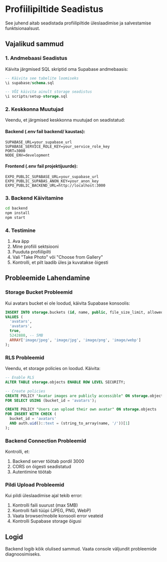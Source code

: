 # Profiilipiltide Seadistus

See juhend aitab seadistada profiilipiltide üleslaadimise ja salvestamise funktsionaalsust.

## Vajalikud sammud

### 1. Andmebaasi Seadistus

Käivita järgmised SQL skriptid oma Supabase andmebaasis:

```sql
-- Käivita see tabelite loomiseks
\i supabase/schema.sql

-- VÕI käivita ainult storage seadistus
\i scripts/setup-storage.sql
```

### 2. Keskkonna Muutujad

Veendu, et järgmised keskkonna muutujad on seadistatud:

#### Backend (.env fail backend/ kaustas):
```
SUPABASE_URL=your_supabase_url
SUPABASE_SERVICE_ROLE_KEY=your_service_role_key
PORT=3000
NODE_ENV=development
```

#### Frontend (.env fail projektijuurde):
```
EXPO_PUBLIC_SUPABASE_URL=your_supabase_url
EXPO_PUBLIC_SUPABAS_ANON_KEY=your_anon_key
EXPO_PUBLIC_BACKEND_URL=http://localhost:3000
```

### 3. Backend Käivitamine

```bash
cd backend
npm install
npm start
```

### 4. Testimine

1. Ava äpp
2. Mine profiili sektsiooni
3. Puuduta profiilipilti
4. Vali "Take Photo" või "Choose from Gallery"
5. Kontrolli, et pilt laadib üles ja kuvatakse õigesti

## Probleemide Lahendamine

### Storage Bucket Probleemid

Kui avatars bucket ei ole loodud, käivita Supabase konsoolis:

```sql
INSERT INTO storage.buckets (id, name, public, file_size_limit, allowed_mime_types) 
VALUES (
  'avatars', 
  'avatars', 
  true, 
  5242880, -- 5MB
  ARRAY['image/jpeg', 'image/jpg', 'image/png', 'image/webp']
);
```

### RLS Probleemid

Veendu, et storage policies on loodud. Käivita:

```sql
-- Enable RLS
ALTER TABLE storage.objects ENABLE ROW LEVEL SECURITY;

-- Create policies
CREATE POLICY "Avatar images are publicly accessible" ON storage.objects
FOR SELECT USING (bucket_id = 'avatars');

CREATE POLICY "Users can upload their own avatar" ON storage.objects
FOR INSERT WITH CHECK (
  bucket_id = 'avatars' 
  AND auth.uid()::text = (string_to_array(name, '/'))[1]
);
```

### Backend Connection Probleemid

Kontrolli, et:
1. Backend server töötab pordil 3000
2. CORS on õigesti seadistatud
3. Autentimine töötab

### Pildi Upload Probleemid

Kui pildi üleslaadimise ajal tekib error:
1. Kontrolli faili suurust (max 5MB)  
2. Kontrolli faili tüüpi (JPEG, PNG, WebP)
3. Vaata browser/mobile konsooli error veateid
4. Kontrolli Supabase storage õigusi

## Logid

Backend logib kõik olulised sammud. Vaata console väljundit probleemide diagnoosimiseks. 